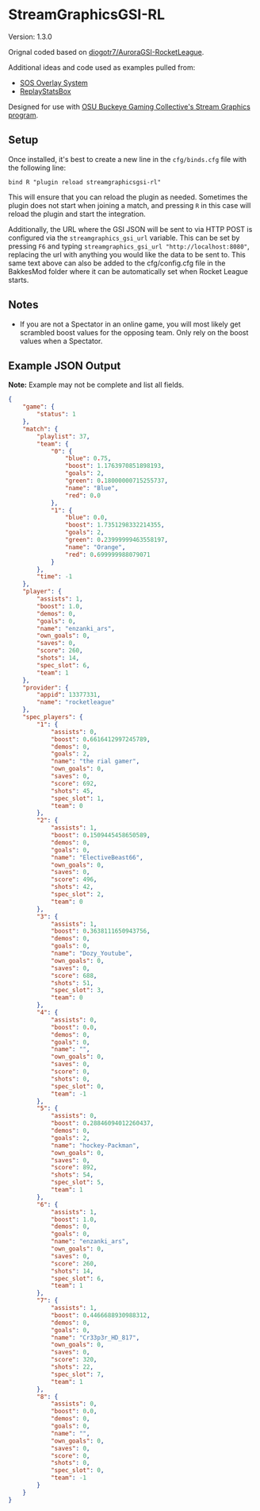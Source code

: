 # StreamGraphicsGSI-RL

Version: 1.3.0

Orignal coded based on [diogotr7/AuroraGSI-RocketLeague](https://github.com/diogotr7/AuroraGSI-RocketLeague).

Additional ideas and code used as examples pulled from:

- [SOS Overlay System](https://gitlab.com/bakkesplugins/sos/sos-plugin)
- [ReplayStatsBox](https://github.com/CinderBlocc/ReplayStatsBox)

Designed for use with [OSU Buckeye Gaming Collective's Stream Graphics program](https://gitlab.com/osubgc/stream-graphics).

## Setup

Once installed, it's best to create a new line in the `cfg/binds.cfg` file with the following line:

```text
bind R "plugin reload streamgraphicsgsi-rl"
```

This will ensure that you can reload the plugin as needed.  Sometimes the plugin does not start when joining a match, and pressing `R` in this case will reload the plugin and start the integration.

Additionally, the URL where the GSI JSON will be sent to via HTTP POST is configured via the `streamgraphics_gsi_url` variable. This can be set by pressing `F6` and typing `streamgraphics_gsi_url "http://localhost:8080"`, replacing the url with anything you would like the data to be sent to.  This same text above can also be added to the cfg/config.cfg file in the BakkesMod folder where it can be automatically set when Rocket League starts.

## Notes

- If you are not a Spectator in an online game, you will most likely get scrambled boost values for the opposing team.  Only rely on the boost values when a Spectator.

## Example JSON Output

**Note:** Example may not be complete and list all fields.

```json
{
    "game": {
        "status": 1
    },
    "match": {
        "playlist": 37,
        "team": {
            "0": {
                "blue": 0.75,
                "boost": 1.1763970851898193,
                "goals": 2,
                "green": 0.18000000715255737,
                "name": "Blue",
                "red": 0.0
            },
            "1": {
                "blue": 0.0,
                "boost": 1.7351298332214355,
                "goals": 2,
                "green": 0.23999999463558197,
                "name": "Orange",
                "red": 0.699999988079071
            }
        },
        "time": -1
    },
    "player": {
        "assists": 1,
        "boost": 1.0,
        "demos": 0,
        "goals": 0,
        "name": "enzanki_ars",
        "own_goals": 0,
        "saves": 0,
        "score": 260,
        "shots": 14,
        "spec_slot": 6,
        "team": 1
    },
    "provider": {
        "appid": 13377331,
        "name": "rocketleague"
    },
    "spec_players": {
        "1": {
            "assists": 0,
            "boost": 0.6616412997245789,
            "demos": 0,
            "goals": 2,
            "name": "the rial gamer",
            "own_goals": 0,
            "saves": 0,
            "score": 692,
            "shots": 45,
            "spec_slot": 1,
            "team": 0
        },
        "2": {
            "assists": 1,
            "boost": 0.1509445458650589,
            "demos": 0,
            "goals": 0,
            "name": "ElectiveBeast66",
            "own_goals": 0,
            "saves": 0,
            "score": 496,
            "shots": 42,
            "spec_slot": 2,
            "team": 0
        },
        "3": {
            "assists": 1,
            "boost": 0.3638111650943756,
            "demos": 0,
            "goals": 0,
            "name": "Dozy_Youtube",
            "own_goals": 0,
            "saves": 0,
            "score": 688,
            "shots": 51,
            "spec_slot": 3,
            "team": 0
        },
        "4": {
            "assists": 0,
            "boost": 0.0,
            "demos": 0,
            "goals": 0,
            "name": "",
            "own_goals": 0,
            "saves": 0,
            "score": 0,
            "shots": 0,
            "spec_slot": 0,
            "team": -1
        },
        "5": {
            "assists": 0,
            "boost": 0.28846094012260437,
            "demos": 0,
            "goals": 2,
            "name": "hockey-Packman",
            "own_goals": 0,
            "saves": 0,
            "score": 892,
            "shots": 54,
            "spec_slot": 5,
            "team": 1
        },
        "6": {
            "assists": 1,
            "boost": 1.0,
            "demos": 0,
            "goals": 0,
            "name": "enzanki_ars",
            "own_goals": 0,
            "saves": 0,
            "score": 260,
            "shots": 14,
            "spec_slot": 6,
            "team": 1
        },
        "7": {
            "assists": 1,
            "boost": 0.4466688930988312,
            "demos": 0,
            "goals": 0,
            "name": "Cr33p3r_HD_817",
            "own_goals": 0,
            "saves": 0,
            "score": 320,
            "shots": 22,
            "spec_slot": 7,
            "team": 1
        },
        "8": {
            "assists": 0,
            "boost": 0.0,
            "demos": 0,
            "goals": 0,
            "name": "",
            "own_goals": 0,
            "saves": 0,
            "score": 0,
            "shots": 0,
            "spec_slot": 0,
            "team": -1
        }
    }
}
```
